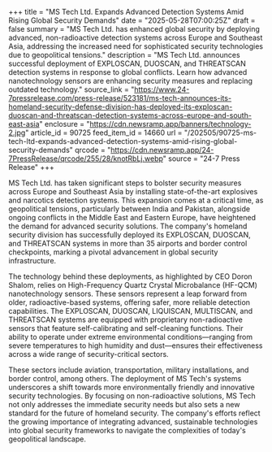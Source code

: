 +++
title = "MS Tech Ltd. Expands Advanced Detection Systems Amid Rising Global Security Demands"
date = "2025-05-28T07:00:25Z"
draft = false
summary = "MS Tech Ltd. has enhanced global security by deploying advanced, non-radioactive detection systems across Europe and Southeast Asia, addressing the increased need for sophisticated security technologies due to geopolitical tensions."
description = "MS Tech Ltd. announces successful deployment of EXPLOSCAN, DUOSCAN, and THREATSCAN detection systems in response to global conflicts. Learn how advanced nanotechnology sensors are enhancing security measures and replacing outdated technology."
source_link = "https://www.24-7pressrelease.com/press-release/523181/ms-tech-announces-its-homeland-security-defense-division-has-deployed-its-exploscan-duoscan-and-threatscan-detection-systems-across-europe-and-south-east-asia"
enclosure = "https://cdn.newsramp.app/banners/technology-2.jpg"
article_id = 90725
feed_item_id = 14660
url = "/202505/90725-ms-tech-ltd-expands-advanced-detection-systems-amid-rising-global-security-demands"
qrcode = "https://cdn.newsramp.app/24-7PressRelease/qrcode/255/28/knotRbLj.webp"
source = "24-7 Press Release"
+++

<p>MS Tech Ltd. has taken significant steps to bolster security measures across Europe and Southeast Asia by installing state-of-the-art explosives and narcotics detection systems. This expansion comes at a critical time, as geopolitical tensions, particularly between India and Pakistan, alongside ongoing conflicts in the Middle East and Eastern Europe, have heightened the demand for advanced security solutions. The company's homeland security division has successfully deployed its EXPLOSCAN, DUOSCAN, and THREATSCAN systems in more than 35 airports and border control checkpoints, marking a pivotal advancement in global security infrastructure.</p><p>The technology behind these deployments, as highlighted by CEO Doron Shalom, relies on High-Frequency Quartz Crystal Microbalance (HF-QCM) nanotechnology sensors. These sensors represent a leap forward from older, radioactive-based systems, offering safer, more reliable detection capabilities. The EXPLOSCAN, DUOSCAN, LIQUISCAN, MULTISCAN, and THREATSCAN systems are equipped with proprietary non-radioactive sensors that feature self-calibrating and self-cleaning functions. Their ability to operate under extreme environmental conditions—ranging from severe temperatures to high humidity and dust—ensures their effectiveness across a wide range of security-critical sectors.</p><p>These sectors include aviation, transportation, military installations, and border control, among others. The deployment of MS Tech's systems underscores a shift towards more environmentally friendly and innovative security technologies. By focusing on non-radioactive solutions, MS Tech not only addresses the immediate security needs but also sets a new standard for the future of homeland security. The company's efforts reflect the growing importance of integrating advanced, sustainable technologies into global security frameworks to navigate the complexities of today's geopolitical landscape.</p>